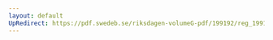 ```yaml
---
layout: default
UpRedirect: https://pdf.swedeb.se/riksdagen-volumeG-pdf/199192/reg_199192/reg_199192_0187.pdf
---
```

